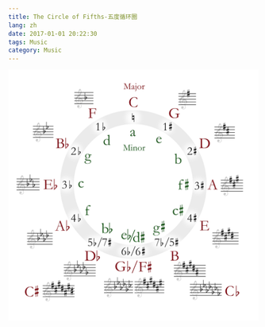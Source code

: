 ```yaml
---
title: The Circle of Fifths-五度循环圈
lang: zh
date: 2017-01-01 20:22:30
tags: Music
category: Music
---
```


![circle_of_fifths](/image/Music/circle_of_fifths.png)